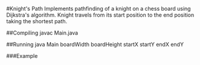 #Knight's Path
Implements pathfinding of a knight on a chess board using Dijkstra's algorithm.
Knight travels from its start position to the end position taking the shortest path.

##Compiling
javac Main.java

##Running
java Main boardWidth boardHeight startX startY endX endY

###Example

